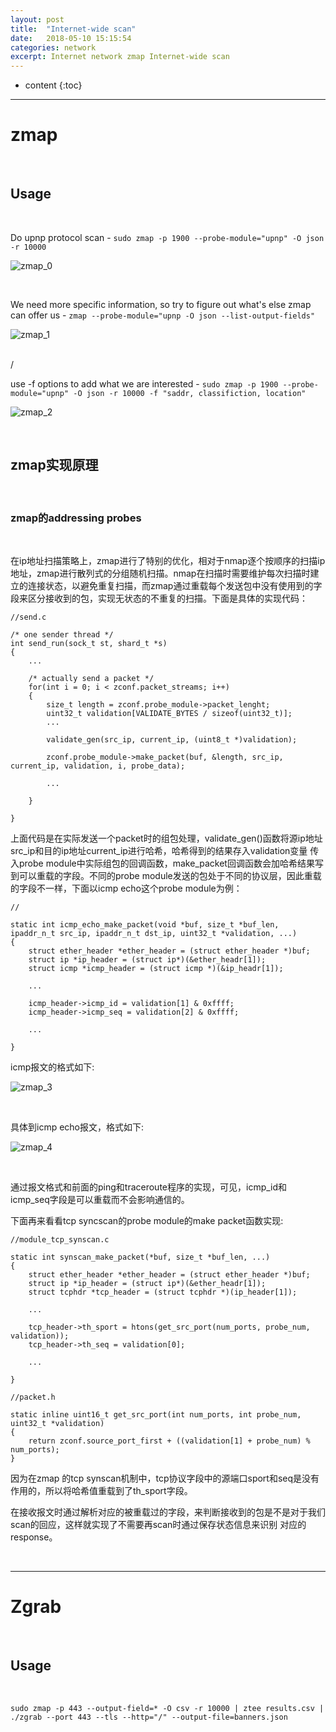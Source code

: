 ```yaml
---
layout: post
title:  "Internet-wide scan"
date:   2018-05-10 15:15:54
categories: network
excerpt: Internet network zmap Internet-wide scan
---
```


* content
{:toc}


---

# zmap

<br />

## Usage

<br />

Do upnp protocol scan - `sudo zmap -p 1900 --probe-module="upnp" -O json -r 10000`

![zmap_0](http://omp8s6jms.bkt.clouddn.com/image/git/zmap_0.png)

<br />

We need more specific information, so try to figure out what's else zmap can offer us - `zmap --probe-module="upnp -O json --list-output-fields" `

![zmap_1](http://omp8s6jms.bkt.clouddn.com/image/git/zmap_1.png)

<br /> /

use -f options to add what we are interested - `sudo zmap -p 1900 --probe-module="upnp" -O json -r 10000 -f "saddr, classifiction, location" `

![zmap_2](http://omp8s6jms.bkt.clouddn.com/image/git/zmap_2.png)

<br />

## zmap实现原理

<br />

### zmap的addressing probes

<br />

在ip地址扫描策略上，zmap进行了特别的优化，相对于nmap逐个按顺序的扫描ip地址，zmap进行散列式的分组随机扫描。nmap在扫描时需要维护每次扫描时建立的连接状态，以避免重复扫描，而zmap通过重载每个发送包中没有使用到的字段来区分接收到的包，实现无状态的不重复的扫描。下面是具体的实现代码：

	//send.c
	
	/* one sender thread */
	int send_run(sock_t st, shard_t *s)
	{
		...
		
		/* actually send a packet */
		for(int i = 0; i < zconf.packet_streams; i++)
		{
			size_t length = zconf.probe_module->packet_lenght;
			uint32_t validation[VALIDATE_BYTES / sizeof(uint32_t)];
			...
			
			validate_gen(src_ip, current_ip, (uint8_t *)validation); 
			
			zconf.probe_module->make_packet(buf, &length, src_ip, current_ip, validation, i, probe_data);
			
			...
		
		}
		
	}

上面代码是在实际发送一个packet时的组包处理，validate_gen()函数将源ip地址src_ip和目的ip地址current_ip进行哈希，哈希得到的结果存入validation变量
传入probe module中实际组包的回调函数，make_packet回调函数会加哈希结果写到可以重载的字段。不同的probe module发送的包处于不同的协议层，因此重载的字段不一样，下面以icmp echo这个probe module为例：

	//

	static int icmp_echo_make_packet(void *buf, size_t *buf_len, ipaddr_n_t src_ip, ipaddr_n_t dst_ip, uint32_t *validation, ...)
	{
		struct ether_header *ether_header = (struct ether_header *)buf;
		struct ip *ip_header = (struct ip*)(&ether_headr[1]);
		struct icmp *icmp_header = (struct icmp *)(&ip_headr[1]);
		
		...
		
		icmp_header->icmp_id = validation[1] & 0xffff;
		icmp_header->icmp_seq = validation[2] & 0xffff;
		
		...
		
	}
	
icmp报文的格式如下:


![zmap_3](http://omp8s6jms.bkt.clouddn.com/image/git/zmap_3.png)

<br />

具体到icmp echo报文，格式如下:

![zmap_4](http://omp8s6jms.bkt.clouddn.com/image/git/zmap_4.png)

<br />

通过报文格式和前面的ping和traceroute程序的实现，可见，icmp_id和icmp_seq字段是可以重载而不会影响通信的。


下面再来看看tcp syncscan的probe module的make packet函数实现:

	//module_tcp_synscan.c
	
	static int synscan_make_packet(*buf, size_t *buf_len, ...)
	{
		struct ether_header *ether_header = (struct ether_header *)buf;
		struct ip *ip_header = (struct ip*)(&ether_headr[1]);
		struct tcphdr *tcp_header = (struct tcphdr *)(ip_header[1]);
		
		...
		
		tcp_header->th_sport = htons(get_src_port(num_ports, probe_num, validation));
		tcp_header->th_seq = validation[0];
		
		...
	
	}

	//packet.h

	static inline uint16_t get_src_port(int num_ports, int probe_num, uint32_t *validation)
	{
		return zconf.source_port_first + ((validation[1] + probe_num) % num_ports);
	}
	
因为在zmap 的tcp synscan机制中，tcp协议字段中的源端口sport和seq是没有作用的，所以将哈希值重载到了th_sport字段。

在接收报文时通过解析对应的被重载过的字段，来判断接收到的包是不是对于我们scan的回应，这样就实现了不需要再scan时通过保存状态信息来识别
对应的response。


	

<br />

---

# Zgrab

<br />

## Usage

<br />

`sudo zmap -p 443 --output-field=* -O csv -r 10000 | ztee results.csv | ./zgrab --port 443 --tls --http="/" --output-file=banners.json`











